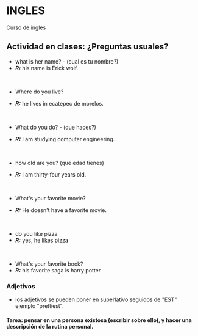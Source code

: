# INGLES
Curso de ingles


## Actividad en clases: ¿Preguntas usuales?

- what is her name? - (cual es tu nombre?)
- ***R:*** his name is Erick wolf.

<br>

- Where do you live?

- ***R:*** he lives in ecatepec de morelos.

<br>

- What do you do? - (que haces?)

- ***R:*** I am studying computer engineering.
  
  <br>

- how old are you? (que edad tienes)

- ***R:*** I am thirty-four years old.

<br>

- What's your favorite movie?
  
- ***R:*** He doesn't have a favorite movie.

<br>

- do you like pizza 
- ***R:*** yes, he likes pizza

<br>  

- What's your favorite book? 
- ***R:*** his favorite saga is harry potter


### Adjetivos

- los adjetivos se pueden poner en superlativo seguidos de "EST" ejemplo "prettiest".


#### Tarea: pensar en una persona existosa (escribir sobre ello), y hacer una descripción de la rutina personal.

